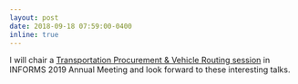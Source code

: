 ```yaml
---
layout: post
date: 2018-09-18 07:59:00-0400
inline: true
---
```


I will chair a [Transportation Procurement & Vehicle Routing session](https://www.abstractsonline.com/pp8/#!/6818/session/1495) in INFORMS 2019 Annual Meeting and look forward to these interesting talks.